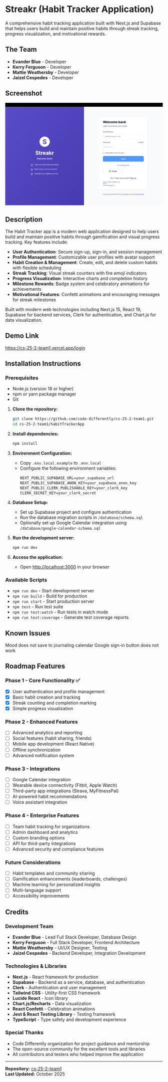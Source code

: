 # Streakr (Habit Tracker Application)

A comprehensive habit tracking application built with Next.js and Supabase that helps users build and maintain positive habits through streak tracking, progress visualization, and motivational rewards.

## The Team

- **Evander Blue** - Developer
- **Kerry Ferguson** - Developer  
- **Mattie Weathersby** - Developer
- **Jaizel Cespedes** - Developer

## Screenshot

![Habit Tracker App Screenshot](habitTrackerApp/streakr_Screenshot/streakr_screenshot.png)

## Description

The Habit Tracker app is a modern web application designed to help users build and maintain positive habits through gamification and visual progress tracking. Key features include:

- **User Authentication**: Secure sign-up, sign-in, and session management
- **Profile Management**: Customizable user profiles with avatar support
- **Habit Creation & Management**: Create, edit, and delete custom habits with flexible scheduling
- **Streak Tracking**: Visual streak counters with fire emoji indicators
- **Progress Visualization**: Interactive charts and completion history
- **Milestone Rewards**: Badge system and celebratory animations for achievements
- **Motivational Features**: Confetti animations and encouraging messages for streak milestones

Built with modern web technologies including Next.js 15, React 19, Supabase for backend services, Clerk for authentication, and Chart.js for data visualization.

## Demo Link

https://cs-25-2-team1.vercel.app/login

## Installation Instructions

### Prerequisites

- Node.js (version 18 or higher)
- npm or yarn package manager
- Git

1. **Clone the repository:**
   ```bash
   git clone https://github.com/code-differently/cs-25-2-team1.git
   cd cs-25-2-team1/habitTrackerApp
   ```

2. **Install dependencies:**
   ```bash
   npm install
   ```

3. **Environment Configuration:**
   - Copy `.env.local.example` to `.env.local`
   - Configure the following environment variables:
     ```
     NEXT_PUBLIC_SUPABASE_URL=your_supabase_url
     NEXT_PUBLIC_SUPABASE_ANON_KEY=your_supabase_anon_key
     NEXT_PUBLIC_CLERK_PUBLISHABLE_KEY=your_clerk_key
     CLERK_SECRET_KEY=your_clerk_secret
     ```

4. **Database Setup:**
   - Set up Supabase project and configure authentication
   - Run the database migration scripts in `/database/schema.sql`
   - Optionally set up Google Calendar integration using `/database/google-calendar-schema.sql`

5. **Run the development server:**
   ```bash
   npm run dev
   ```

6. **Access the application:**
   - Open [http://localhost:3000](http://localhost:3000) in your browser

### Available Scripts

- `npm run dev` - Start development server
- `npm run build` - Build for production
- `npm run start` - Start production server
- `npm test` - Run test suite
- `npm run test:watch` - Run tests in watch mode
- `npm run test:coverage` - Generate test coverage reports

## Known Issues

Mood does not save to journaling calendar
Google sign-in button does not work

## Roadmap Features

### Phase 1 - Core Functionality ✅
- [x] User authentication and profile management
- [x] Basic habit creation and tracking
- [x] Streak counting and completion marking
- [x] Simple progress visualization

### Phase 2 - Enhanced Features 

- [ ] Advanced analytics and reporting
- [ ] Social features (habit sharing, friends)
- [ ] Mobile app development (React Native)
- [ ] Offline synchronization
- [ ] Advanced notification system

### Phase 3 - Integrations 
- [ ] Google Calendar integration
- [ ] Wearable device connectivity (Fitbit, Apple Watch)
- [ ] Third-party app integrations (Strava, MyFitnessPal)
- [ ] AI-powered habit recommendations
- [ ] Voice assistant integration

### Phase 4 - Enterprise Features
- [ ] Team habit tracking for organizations
- [ ] Admin dashboard and analytics
- [ ] Custom branding options
- [ ] API for third-party integrations
- [ ] Advanced security and compliance features

### Future Considerations
- [ ] Habit templates and community sharing
- [ ] Gamification enhancements (leaderboards, challenges)
- [ ] Machine learning for personalized insights
- [ ] Multi-language support
- [ ] Accessibility improvements

## Credits

### Development Team
- **Evander Blue** - Lead Full Stack Developer, Database Design
- **Kerry Ferguson** - Full Stack Developer, Frontend Architecture
- **Mattie Weathersby** - UI/UX Designer, Testing
- **Jaizel Cespedes** - Backend Developer, Integration Development

### Technologies & Libraries
- **Next.js** - React framework for production
- **Supabase** - Backend as a service, database, and authentication
- **Clerk** - Authentication and user management
- **Tailwind CSS** - Utility-first CSS framework
- **Lucide React** - Icon library
- **Chart.js/Recharts** - Data visualization
- **React Confetti** - Celebration animations
- **Jest & React Testing Library** - Testing framework
- **TypeScript** - Type safety and development experience

### Special Thanks
- Code Differently organization for project guidance and mentorship
- The open-source community for the excellent tools and libraries
- All contributors and testers who helped improve the application

---
 
**Repository:** [cs-25-2-team1](https://github.com/code-differently/cs-25-2-team1)  
**Last Updated:** October 2025
